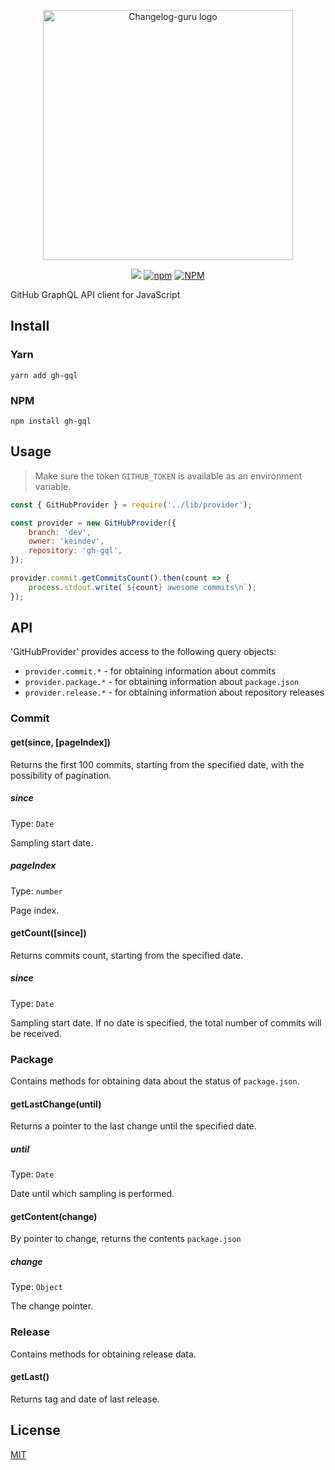 <p align="center"><img width="400" src="https://cdn.jsdelivr.net/gh/keindev/gh-gql/media/logo.svg" alt="Changelog-guru logo"></p>

<p align="center">
    <a href="https://codecov.io/gh/keindev/gh-gql"><img src="https://codecov.io/gh/keindev/gh-gql/branch/master/graph/badge.svg" /></a>
    <a href="https://www.npmjs.com/package/gh-gql"><img alt="npm" src="https://img.shields.io/npm/v/gh-gql.svg"></a>
    <a href="https://www.npmjs.com/package/gh-gql"><img alt="NPM" src="https://img.shields.io/npm/l/gh-gql.svg"></a>
</p>

GitHub GraphQL API client for JavaScript

## Install

### Yarn

```console
yarn add gh-gql
```

### NPM

```console
npm install gh-gql
```

## Usage

> Make sure the token `GITHUB_TOKEN` is available as an environment variable.

```JavaScript
const { GitHubProvider } = require('../lib/provider');

const provider = new GitHubProvider({
    branch: 'dev',
    owner: 'keindev',
    repository: 'gh-gql',
});

provider.commit.getCommitsCount().then(count => {
    process.stdout.write(`${count} awesome commits\n`);
});
```

## API

'GitHubProvider' provides access to the following query objects:

-   `provider.commit.*` - for obtaining information about commits
-   `provider.package.*` - for obtaining information about `package.json`
-   `provider.release.*` - for obtaining information about repository releases

### Commit

#### get(since, [pageIndex])

Returns the first 100 commits, starting from the specified date, with the possibility of pagination.

##### since

Type: `Date`

Sampling start date.

##### pageIndex

Type: `number`

Page index.

#### getCount([since])

Returns commits count, starting from the specified date.

##### since

Type: `Date`

Sampling start date. If no date is specified, the total number of commits will be received.

### Package

Contains methods for obtaining data about the status of `package.json`.

#### getLastChange(until)

Returns a pointer to the last change until the specified date.

##### until

Type: `Date`

Date until which sampling is performed.

#### getContent(change)

By pointer to change, returns the contents `package.json`

##### change

Type: `Object`

The change pointer.

### Release

Contains methods for obtaining release data.

#### getLast()

Returns tag and date of last release.

## License

[MIT](LICENSE)
